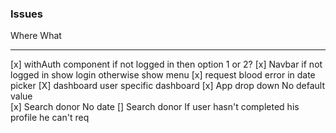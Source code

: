 ### Issues

Where                                   What
-----                                   ----
[x] withAuth component                if not logged in then option 1 or 2?
[x] Navbar                            if not logged in show login otherwise show menu
[x] request blood                      error in date picker
[X] dashboard                         user specific dashboard
[x] App drop down                      No default value  
[x] Search donor                       No date
[] Search donor                       If user hasn't completed his profile he can't req